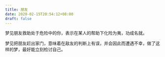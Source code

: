 ```yaml
---
title: 朋友
date: 2020-02-15T20:54:12+08:00
draft: false
---
```


梦见朋友救助处于危险中的你，表示在某人的帮助下化险为夷，功成名就。<br>


梦见把朋友赶出家门，意味着在敌友的判断上有误，并会因此而遭遇不幸，做了这样的梦，最好能立刻检讨自己。<br>

